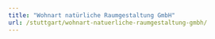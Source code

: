 ```yaml
---
title: "Wohnart natürliche Raumgestaltung GmbH"
url: /stuttgart/wohnart-natuerliche-raumgestaltung-gmbh/
---
```

